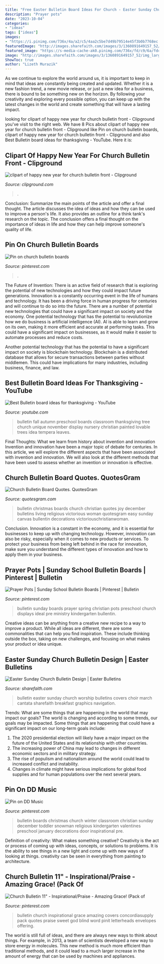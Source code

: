 ```yaml
---
title: "Free Easter Bulletin Board Ideas For Church - Easter Sunday Church Bulletin Design"
description: "Prayer pots"
date: "2023-10-04"
categories:
- "ideas"
tags: ["ideas"]
images:
- "https://i.pinimg.com/736x/4a/a2/c5/4aa2c5be7d49b79514e45f3b0b7768ec.jpg"
featuredImage: "http://images.sharefaith.com/images/3/1360891649157_52/img_large_watermarked.jpg"
featured_image: "https://s-media-cache-ak0.pinimg.com/736x/fd/c9/6a/fdc96ab19408bdfdafb48feab03c618a.jpg"
image: "http://images.sharefaith.com/images/3/1360891649157_52/img_large_watermarked.jpg"
ShowToc: true
author: "Lizeth Murazik"
---
```



As we continue to explore the world around us, it is important to keep in mind that ideas are constantly being created and updated. Whether it is a new fashion trend, a new movie release, or just a new idea for a business, there is bound to be something new on the horizon. By following your creativity and exploring every possible option, you can keep up with the latest changes in the world and create something that will have a lasting impact.

	

		
looking for clipart of happy new year for church bulletin front - Clipground you've visit to the right web. We have 8 Pics about clipart of happy new year for church bulletin front - Clipground like Pin on church bulletin boards, clipart of happy new year for church bulletin front - Clipground and also Best Bulletin board ideas for thanksgiving - YouTube. Here it is:
		
    
## Clipart Of Happy New Year For Church Bulletin Front - Clipground

<img loading=lazy src="https://clipground.com/images/clipart-of-happy-new-year-for-church-bulletin-front-9.jpg" onerror="this.onerror=null;this.src='https://tse2.mm.bing.net/th?id=OIP.dephuWObCvs2LUW3o5UazQHaLR&amp;pid=15.1';" alt="clipart of happy new year for church bulletin front - Clipground">

_Source: clipground.com_

>. 

	

Conclusion: Summarize the main points of the article and offer a final thought.
The article discusses the idea of ideas and how they can be used to improve a person's life. It also provides an outline for a think tank's research on the topic. The conclusion offers a final thought on the importance of ideas in life and how they can help improve someone's quality of life.

    
## Pin On Church Bulletin Boards

<img loading=lazy src="https://i.pinimg.com/736x/4a/a2/c5/4aa2c5be7d49b79514e45f3b0b7768ec.jpg" onerror="this.onerror=null;this.src='https://tse3.mm.bing.net/th?id=OIP.8Q98fVDp3jU3ZF8aWcWXrwHaFj&amp;pid=15.1';" alt="Pin on church bulletin boards">

_Source: pinterest.com_

>. 

	

The Future of Invention: There is an active field of research that is exploring the potential of new technologies and how they could impact future generations.
Innovation is a constantly occurring event in the life of humans and technology. It has been a driving force in human progress for centuries and will continue to do so into the future. There are a number of potential new technologies that could have a significant impact on society and the economy. 
One potential technology that has the potential to revolutionize how we do business is artificial intelligence (AI). AI is able to learn and grow on its own, making it more efficient and accurate at performing tasks. This could have a significant impact on businesses, as it would make it easier to automate processes and reduce costs. 

Another potential technology that has the potential to have a significant impact on society is blockchain technology. Blockchain is a distributed database that allows for secure transactions between parties without middlemen. This could have implications for many industries, including business, finance, and law.

    
## Best Bulletin Board Ideas For Thanksgiving - YouTube

<img loading=lazy src="https://i.ytimg.com/vi/IwEHPLcWLVI/hqdefault.jpg" onerror="this.onerror=null;this.src='https://tse4.mm.bing.net/th?id=OIP.tQq-6RiPDFCa-u_wqUXO-wHaFj&amp;pid=15.1';" alt="Best Bulletin board ideas for thanksgiving - YouTube">

_Source: youtube.com_

>bulletin fall autumn preschool boards classroom thanksgiving tree church unique november display nursery christian painted lovable trees idea tempera leaves. 

	

Final Thoughts: What we learn from history about invention and innovation
Invention and innovation have been a major topic of debate for centuries. In this article, we will explore the different aspects that have been associated with invention and innovation. We will also look at the different methods that have been used to assess whether an invention or innovation is effective.

    
## Church Bulletin Board Quotes. QuotesGram

<img loading=lazy src="https://cdn.quotesgram.com/img/93/69/2029321313-7b5f22fff9cb212117dcd4cf9ccd3764.jpg" onerror="this.onerror=null;this.src='https://tse1.mm.bing.net/th?id=OIP.U2s68zV5nipUV3sSqeWgIAHaF_&amp;pid=15.1';" alt="Church Bulletin Board Quotes. QuotesGram">

_Source: quotesgram.com_

>bulletin christmas boards church christian quotes joy december bulletins living religious victorious woman quotesgram easy sunday canvas bullentin decorations victoriouschristianwoman. 

	

Conclusion.
Innovation is a constant in the economy, and it is essential for businesses to keep up with changing technology. However, innovation can also be risky, especially when it comes to new products or services. To protect your business from being left behind in the race for innovation, make sure you understand the different types of innovation and how to apply them in your business.

    
## Prayer Pots | Sunday School Bulletin Boards | Pinterest | Bulletin

<img loading=lazy src="https://s-media-cache-ak0.pinimg.com/736x/fd/c9/6a/fdc96ab19408bdfdafb48feab03c618a.jpg" onerror="this.onerror=null;this.src='https://tse3.mm.bing.net/th?id=OIP.JcZGaSoR_7EtWlr5MQbe8AHaFh&amp;pid=15.1';" alt="Prayer Pots | Sunday School Bulletin Boards | Pinterest | Bulletin">

_Source: pinterest.com_

>bulletin sunday boards prayer spring christian pots preschool church displays ideal pre ministry kindergarten bullentin. 

	

Creative ideas can be anything from a creative new recipe to a way to improve a product. While all ideas are different, there are some commonalities that can help you find inspiration. These include thinking outside the box, taking on new challenges, and focusing on what makes your product or idea unique.

    
## Easter Sunday Church Bulletin Design | Easter Bulletins

<img loading=lazy src="http://images.sharefaith.com/images/3/1360891649157_52/img_large_watermarked.jpg" onerror="this.onerror=null;this.src='https://tse1.mm.bing.net/th?id=OIP.y3DBZs7H4gwFYxCz0QyAqAHaL2&amp;pid=15.1';" alt="Easter Sunday Church Bulletin Design | Easter Bulletins">

_Source: sharefaith.com_

>bulletin easter sunday church worship bulletins covers choir march cantata sharefaith breakfast graphics navigation. 

	

Trends: What are some things that are happening in the world that may impact our goals?
The world is changing and according to some trends, our goals may be impacted. Some things that are happening that could have a significant impact on our long-term goals include:
1. The 2020 presidential election will likely have a major impact on the future of the United States and its relationship with other countries.
2. The increasing power of China may lead to changes in different economic sectors and in military strategy.
3. The rise of populism and nationalism around the world could lead to increased conflict and instability.
4. Changes in climate might have serious implications for global food supplies and for human populations over the next several years.

    
## Pin On DD Music

<img loading=lazy src="https://i.pinimg.com/736x/04/3c/3e/043c3e7b12ab417b887413e2ad746c71--church-bulletin-boards-church-bulletins.jpg" onerror="this.onerror=null;this.src='https://tse4.mm.bing.net/th?id=OIP.fBSj-9BcuZMJQb4Yagj8QwHaFj&amp;pid=15.1';" alt="Pin on DD Music">

_Source: pinterest.com_

>bulletin boards christmas church winter classroom christian sunday december toddler snowman religious kindergarten valentines preschool january decorations door inspirational pre. 

	

Definition of creativity: What makes something creative?
Creativity is the act or process of coming up with ideas, concepts, or solutions to problems. It is the ability to see things in a new light and come up with new ways of looking at things. creativity can be seen in everything from painting to architecture.

    
## Church Bulletin 11&quot; - Inspirational/Praise - Amazing Grace! (Pack Of

<img loading=lazy src="https://i.pinimg.com/originals/a0/f1/54/a0f15458be5f70ec837d740e76486a25.jpg" onerror="this.onerror=null;this.src='https://tse4.mm.bing.net/th?id=OIP.TMoDg2Ul697GbQiFT50EQAAAAA&amp;pid=15.1';" alt="Church Bulletin 11&quot; - Inspirational/Praise - Amazing Grace! (Pack of">

_Source: pinterest.com_

>bulletin church inspirational grace amazing covers concordiasupply pack quotes praise sweet god blind word pinit letterheads envelopes offering. 

	

The world is still full of ideas, and there are always new ways to think about things. For example, in 2013, a team of scientists developed a new way to store energy in molecules. This new method is much more efficient than traditional methods, and it could lead to a much larger increase in the amount of energy that can be used by machines and appliances.

